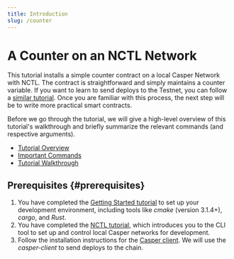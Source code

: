 ```yaml
---
title: Introduction
slug: /counter
---
```


# A Counter on an NCTL Network

This tutorial installs a simple counter contract on a local Casper Network with NCTL. The contract is straightforward and simply maintains a counter variable. If you want to learn to send deploys to the Testnet, you can follow a [similar tutorial](/resources/tutorials/beginner/counter-testnet/index.md). Once you are familiar with this process, the next step will be to write more practical smart contracts.

Before we go through the tutorial, we will give a high-level overview of this tutorial's walkthrough and briefly summarize the relevant commands (and respective arguments).

- [Tutorial Overview](/resources/tutorials/beginner/counter/overview.md)
- [Important Commands](/resources/tutorials/beginner/counter/commands.md)
- [Tutorial Walkthrough](/resources/tutorials/beginner/counter/walkthrough.md)

## Prerequisites {#prerequisites}

1.  You have completed the [Getting Started tutorial](/developers/writing-onchain-code/getting-started.md) to set up your development environment, including tools like _cmake_ (version 3.1.4+), _cargo_, and _Rust_.
2.  You have completed the [NCTL tutorial](/dapp-dev-guide/building-dapps/setup-nctl), which introduces you to the CLI tool to set up and control local Casper networks for development.
3. Follow the installation instructions for the [Casper client](/developers/prerequisites/#the-casper-command-line-client). We will use the _casper-client_ to send deploys to the chain.
